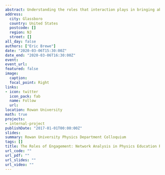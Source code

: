 ```yaml
---
abstract: Understanding the roles that interaction plays in bringing about change is key to understanding both physics and physics learning. Network Analysis is a theory and method for analyzing data which are relational in nature. With origins in quantitative sociology and more recent development in graph theory, Network Analysis is a rapidly growing interdisciplinary approach to data collection and analysis. The emergence of Network Analysis in education is the result of a recognition that student interactions naturally give rise to relational data. In this talk, I provide a background on network analysis and provide several examples illustrating how I have been using network analysis to better understand informal student communities, classroom communities, instructional patterns, and even to diagnostic tests such as the Force Concept Inventory. These analyses will demonstrate how Physics Education Research seeks to understand how physics is learned and known and thus informs instruction and departmental practices. 
address:
  city: Glassboro
  country: United States
  postcode: []
  region: NJ
  street: []
all_day: false
authors: ["Eric Brewe"]
date: "2020-03-06T15:30:00Z"
date_end: "2020-03-06T16:30:00Z"
event: 
event_url: 
featured: false
image:
  caption: 
  focal_point: Right
links:
- icon: twitter
  icon_pack: fab
  name: Follow
  url: 
location: Rowan University
math: true
projects:
- internal-project
publishDate: "2017-01-01T00:00:00Z"
slides: 
summary: Rowan University Physics Department Colloquium
tags: []
title: The Roles of Engagement: Network Analysis in Physics Education Research
url_code: ""
url_pdf: ""
url_slides: ""
url_video: ""
---
```



